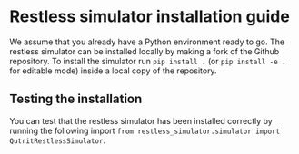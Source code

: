 # Restless simulator installation guide

We assume that you already have a Python environment ready to go.
The restless simulator can be installed locally by making a fork of the Github repository.
To install the simulator run `pip install .` (or `pip install -e .` for editable mode) 
inside a local copy of the repository.

## Testing the installation

You can test that the restless simulator has been installed correctly by running the
following import `from restless_simulator.simulator import QutritRestlessSimulator`.
